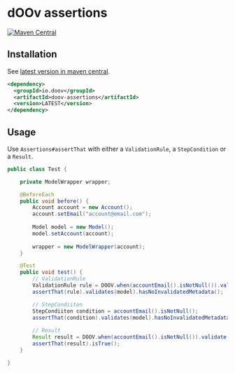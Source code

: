 # dOOv assertions

[![Maven Central](https://maven-badges.herokuapp.com/maven-central/io.doov/doov-assertions/badge.svg)](https://maven-badges.herokuapp.com/maven-central/io.doov/doov-assertions)

## Installation

See [latest version in maven central](https://repo1.maven.org/maven2/io/doov).

```xml
<dependency>
  <groupId>io.doov</groupId>
  <artifactId>doov-assertions</artifactId>
  <version>LATEST</version>
</dependency>
```

## Usage

Use ```Assertions#assertThat``` with either a ```ValidationRule```, a ```StepCondition``` or a ```Result```.

```java
public class Test {

    private ModelWrapper wrapper;

    @BeforeEach
    public void before() {
        Account account = new Account();
        account.setEmail("account@email.com");
        
        Model model = new Model();
        model.setAccount(account);
        
        wrapper = new ModelWrapper(account);
    }

    @Test
    public void test() {
        // ValidationRule
        ValidationRule rule = DOOV.when(accountEmail().isNotNull()).validate();
        assertThat(rule).validates(model).hasNoInvalidatedMetadata();

        // StepCondiiton
        StepCondiiton condition = accountEmail().isNotNull();
        assertThat(condition).validates(model).hasNoInvalidatedMetadata();        
        
        // Result
        Result result = DOOV.when(accountEmail().isNotNull()).validate().executeOn(model);        
        assertThat(result).isTrue();
    }

}
```
